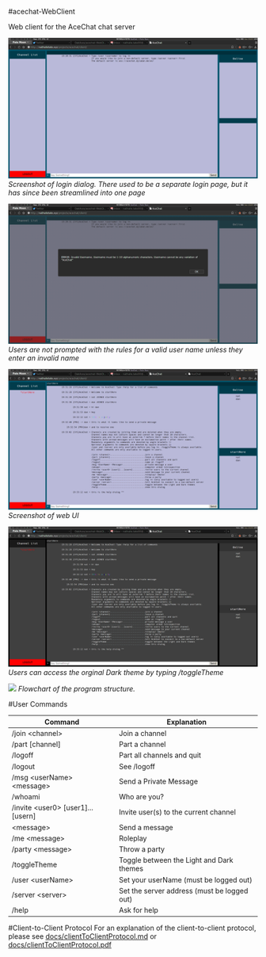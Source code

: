 #acechat-WebClient

Web client for the AceChat chat server

![](https://raw.githubusercontent.com/OakAces/acechat-WebClient/master/docs/images/screenshot22.png)
*Screenshot of login dialog. There used to be a separate login page, but
it has since been streamlined into one page*

![](https://raw.githubusercontent.com/OakAces/acechat-WebClient/master/docs/images/screenshot23.png)
*Users are not prompted with the rules for a valid user name unless they enter an invalid name*

![](https://raw.githubusercontent.com/OakAces/acechat-WebClient/master/docs/images/screenshot24.png)
*Screenshot of web UI*

![](https://raw.githubusercontent.com/OakAces/acechat-WebClient/master/docs/images/screenshot25.png)
*Users can access the orginal Dark theme by typing /toggleTheme*

![](https://raw.githubusercontent.com/OakAces/acechat-WebClient/master/docs/images/flowchart.png)
*Flowchart of the program structure.*


#User Commands

Command|Explanation
---|---
/join \<channel\>|Join a channel
/part [channel]|Part a channel
/logoff|Part all channels and quit
/logout|See /logoff
/msg \<userName\> \<message\>|Send a Private Message
/whoami|Who are you?
/invite \<user0\> [user1]...[usern]|Invite user(s) to the current channel
\<message\>|Send a message
/me \<message\>|Roleplay
/party \<message\>|Throw a party 
/toggleTheme|Toggle between the Light and Dark themes
/user \<userName\>|Set your userName (must be logged out)
/server \<server\>|Set the server address (must be logged out)
/help|Ask for help

#Client-to-Client Protocol
For an explanation of the client-to-client protocol, please see
[docs/clientToClientProtocol.md](https://github.com/OakAces/acechat-WebClient/blob/master/docs/clientToClientProtocol.md) 
or [docs/clientToClientProtocol.pdf](https://github.com/OakAces/acechat-WebClient/raw/master/docs/clientToClientProtocol.pdf)
